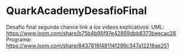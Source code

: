 # QuarkAcademyDesafioFinal
Desafio final segunda chance
link a los videos explicativos:
UML: https://www.loom.com/share/b75b4b95f97e42869dbb8373beecac28
Programa: https://www.loom.com/share/8437816f48114f299c347a12218ae251
